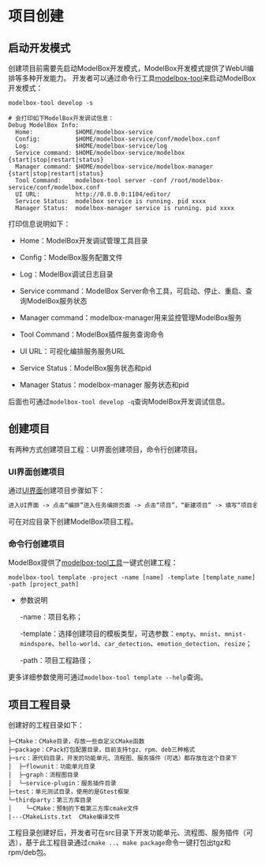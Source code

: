 # 项目创建

## 启动开发模式

创建项目前需要先启动ModelBox开发模式，ModelBox开发模式提供了WebUI编排等多种开发能力。
开发者可以通过命令行工具[modelbox-tool](../../tools/modelbox-tool/modelbox-tool.md)来启动ModelBox开发模式：

```shell
modelbox-tool develop -s

# 会打印如下ModelBox开发调试信息：
Debug ModelBox Info:
  Home:            $HOME/modelbox-service
  Config:          $HOME/modelbox-service/conf/modelbox.conf
  Log:             $HOME/modelbox-service/log
  Service command: $HOME/modelbox-service/modelbox {start|stop|restart|status}
  Manager command: $HOME/modelbox-service/modelbox-manager {start|stop|restart|status}
  Tool Command:    modelbox-tool server -conf /root/modelbox-service/conf/modelbox.conf
  UI URL:          http://0.0.0.0:1104/editor/
  Service Status:  modelbox service is running. pid xxxx
  Manager Status:  modelbox-manager service is running. pid xxxx
```

打印信息说明如下：

- Home：ModelBox开发调试管理工具目录

- Config：ModelBox服务配置文件

- Log：ModelBox调试日志目录

- Service command：ModelBox Server命令工具，可启动、停止、重启、查询ModelBox服务状态

- Manager command：modelbox-manager用来监控管理ModelBox服务

- Tool Command：ModelBox插件服务查询命令

- UI URL：可视化编排服务服务URL

- Service Status：ModelBox服务状态和pid

- Manager Status：modelbox-manager 服务状态和pid

后面也可通过`modelbox-tool develop -q`查询ModelBox开发调试信息。

## 创建项目

有两种方式创建项目工程：UI界面创建项目，命令行创建项目。

### UI界面创建项目

通过[UI界面](../../plugins/editor.md#可视化编排服务)创建项目步骤如下：

```txt
进入UI界面 -> 点击“编排”进入任务编排页面 -> 点击“项目”，“新建项目” -> 填写“项目名称”、“项目路径”、“项目模板”
```

可在对应目录下创建ModelBox项目工程。

### 命令行创建项目

ModelBox提供了[modelbox-tool工具](../../tools/modelbox-tool/modelbox-tool.md#template功能)一键式创建工程：

```shell
modelbox-tool template -project -name [name] -template [template_name] -path [project_path]
```

- 参数说明

  -name：项目名称；

  -template：选择创建项目的模板类型，可选参数：`empty`、`mnist`、`mnist-mindspore`、`hello-world`、`car_detection`、`emotion_detection`、`resize`；
  
  -path：项目工程路径；

更多详细参数使用可通过`modelbox-tool template --help`查询。

## 项目工程目录

创建好的工程目录如下：

```tree
├─CMake：CMake目录，存放一些自定义CMake函数
├─package：CPack打包配置目录，目前支持tgz、rpm、deb三种格式
├─src：源代码目录，开发的功能单元、流程图、服务插件（可选）都存放在这个目录下
│  ├─flowunit：功能单元目录
│  ├─graph：流程图目录
│  └─service-plugin：服务插件目录
├─test：单元测试目录，使用的是Gtest框架
└─thirdparty：第三方库目录
│    └─CMake：预制的下载第三方库cmake文件
|---CMakeLists.txt  CMake编译文件
```

工程目录创建好后，开发者可在src目录下开发功能单元、流程图、服务插件（可选），基于此工程目录通过`cmake ..`、`make package`命令一键打包出tgz和rpm/deb包。
